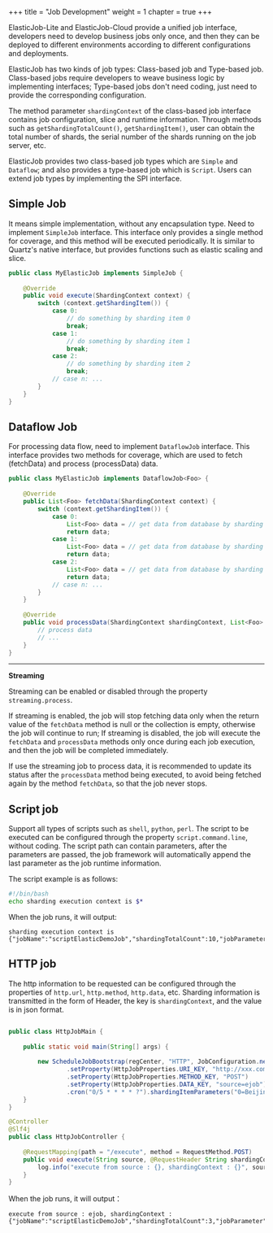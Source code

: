 +++
title = "Job Development"
weight = 1
chapter = true
+++

ElasticJob-Lite and ElasticJob-Cloud provide a unified job interface, developers need to develop business jobs only once, and then they can be deployed to different environments according to different configurations and deployments.

ElasticJob has two kinds of job types: Class-based job and Type-based job.
Class-based jobs require developers to weave business logic by implementing interfaces;
Type-based jobs don't need coding, just need to provide the corresponding configuration.

The method parameter `shardingContext` of the class-based job interface contains job configuration, slice and runtime information.
Through methods such as `getShardingTotalCount()`, `getShardingItem()`, user can obtain the total number of shards, the serial number of the shards running on the job server, etc.

ElasticJob provides two class-based job types which are `Simple` and `Dataflow`; and also provides a type-based job which is `Script`. Users can extend job types by implementing the SPI interface.

## Simple Job

It means simple implementation, without any encapsulation type. Need to implement `SimpleJob` interface.
This interface only provides a single method for coverage, and this method will be executed periodically.
It is similar to Quartz's native interface, but provides functions such as elastic scaling and slice.

```java
public class MyElasticJob implements SimpleJob {
    
    @Override
    public void execute(ShardingContext context) {
        switch (context.getShardingItem()) {
            case 0: 
                // do something by sharding item 0
                break;
            case 1: 
                // do something by sharding item 1
                break;
            case 2: 
                // do something by sharding item 2
                break;
            // case n: ...
        }
    }
}
```

## Dataflow Job

For processing data flow, need to implement `DataflowJob` interface.
This interface provides two methods for coverage, which are used to fetch (fetchData) and process (processData) data.

```java
public class MyElasticJob implements DataflowJob<Foo> {
    
    @Override
    public List<Foo> fetchData(ShardingContext context) {
        switch (context.getShardingItem()) {
            case 0: 
                List<Foo> data = // get data from database by sharding item 0
                return data;
            case 1: 
                List<Foo> data = // get data from database by sharding item 1
                return data;
            case 2: 
                List<Foo> data = // get data from database by sharding item 2
                return data;
            // case n: ...
        }
    }
    
    @Override
    public void processData(ShardingContext shardingContext, List<Foo> data) {
        // process data
        // ...
    }
}
```

***

**Streaming**

Streaming can be enabled or disabled through the property `streaming.process`.

If streaming is enabled, the job will stop fetching data only when the return value of the `fetchData` method is null or the collection is empty, otherwise the job will continue to run;
If streaming is disabled, the job will execute the `fetchData` and `processData` methods only once during each job execution, and then the job will be completed immediately.

If use the streaming job to process data, it is recommended to update its status after the `processData` method being executed, to avoid being fetched again by the method `fetchData`, so that the job never stops.

## Script job

Support all types of scripts such as `shell`, `python`, `perl`.
The script to be executed can be configured through the property `script.command.line`, without coding.
The script path can contain parameters, after the parameters are passed, the job framework will automatically append the last parameter as the job runtime information.

The script example is as follows:

```bash
#!/bin/bash
echo sharding execution context is $*
```

When the job runs, it will output:

```
sharding execution context is {"jobName":"scriptElasticDemoJob","shardingTotalCount":10,"jobParameter":"","shardingItem":0,"shardingParameter":"A"}
```

## HTTP job

The http information to be requested can be configured through the properties of `http.url`, `http.method`, `http.data`, etc.
Sharding information is transmitted in the form of Header, the key is `shardingContext`, and the value is in json format.

```java

public class HttpJobMain {
    
    public static void main(String[] args) {
        
        new ScheduleJobBootstrap(regCenter, "HTTP", JobConfiguration.newBuilder("javaHttpJob", 1)
                .setProperty(HttpJobProperties.URI_KEY, "http://xxx.com/execute")
                .setProperty(HttpJobProperties.METHOD_KEY, "POST")
                .setProperty(HttpJobProperties.DATA_KEY, "source=ejob")
                .cron("0/5 * * * * ?").shardingItemParameters("0=Beijing").build()).schedule();
    }
}
```
```java
@Controller
@Slf4j
public class HttpJobController {
    
    @RequestMapping(path = "/execute", method = RequestMethod.POST)
    public void execute(String source, @RequestHeader String shardingContext) {
        log.info("execute from source : {}, shardingContext : {}", source, shardingContext);
    }
}
```

When the job runs, it will output：
```
execute from source : ejob, shardingContext : {"jobName":"scriptElasticDemoJob","shardingTotalCount":3,"jobParameter":"","shardingItem":0,"shardingParameter":"Beijing"}
```
